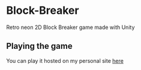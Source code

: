 # Block-Breaker
Retro neon 2D Block Breaker game made with Unity

## Playing the game
You can play it hosted on my personal site [here](blockbreaker.virunee.co.uk)
